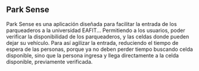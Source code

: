 ## Park Sense

Park Sense es una aplicación diseñada para facilitar la entrada de los parqueaderos a la universidad EAFIT...
Permitiendo a los usuarios, poder verificar la disponibilidad de los parqueaderos, y las celdas donde pueden dejar su vehículo.
Para así agilizar la entrada, reduciendo el tiempo de espera de las personas, porque ya no deben perder tiempo buscando celda disponible, sino que la persona ingresa y llega directamente a la celda disponible, previamente verificada.
